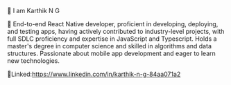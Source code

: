 👋 I am Karthik N G

💪 End-to-end React Native developer, proficient in developing, deploying, and testing apps, having actively contributed to industry-level projects, with full SDLC proficiency and expertise in JavaScript and Typescript. Holds a master's degree in computer science and skilled in algorithms and data structures. Passionate about mobile app development and eager to learn new technologies.

🔗Linked:https://www.linkedin.com/in/karthik-n-g-84aa071a2

